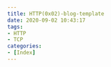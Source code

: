 ```yaml
---
title: HTTP(0x02)-blog-template
date: 2020-09-02 10:43:17
tags:
- HTTP
- TCP
categories:
- [Index]
---
```


